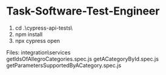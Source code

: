 # Task-Software-Test-Engineer



1. cd .\cypress-api-tests\  
2. npm install 
3. npx cypress open 

Files: 
integration\services\
    getIdsOfAllegroCategories.spec.js
    getACategoryById.spec.js
    getParametersSupportedByACategory.spec.js